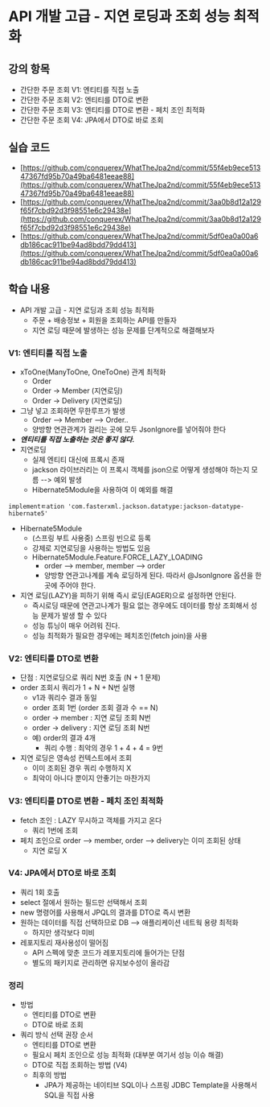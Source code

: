 # API 개발 고급 - 지연 로딩과 조회 성능 최적화

## 강의 항목

* 간단한 주문 조회 V1: 엔티티를 직접 노출
* 간단한 주문 조회 V2: 엔티티를 DTO로 변환
* 간단한 주문 조회 V3: 엔티티를 DTO로 변환 - 페치 조인 최적화
* 간단한 주문 조회 V4: JPA에서 DTO로 바로 조회

## 실습 코드

* [https://github.com/conquerex/WhatTheJpa2nd/commit/55f4eb9ece51347367fd95b70a49ba6481eeae88](https://github.com/conquerex/WhatTheJpa2nd/commit/55f4eb9ece51347367fd95b70a49ba6481eeae88)
* [https://github.com/conquerex/WhatTheJpa2nd/commit/3aa0b8d12a129f65f7cbd92d3f98551e6c29438e](https://github.com/conquerex/WhatTheJpa2nd/commit/3aa0b8d12a129f65f7cbd92d3f98551e6c29438e)
* [https://github.com/conquerex/WhatTheJpa2nd/commit/5df0ea0a00a6db186cac911be94ad8bdd79dd413](https://github.com/conquerex/WhatTheJpa2nd/commit/5df0ea0a00a6db186cac911be94ad8bdd79dd413)

## 학습 내용

* API 개발 고급 - 지연 로딩과 조회 성능 최적화
  * 주문 + 배송정보 + 회원을 조회하는 API를 만들자
  * 지연 로딩 때문에 발생하는 성능 문제를 단계적으로 해결해보자

### V1: 엔티티를 직접 노출

* xToOne\(ManyToOne, OneToOne\) 관계 최적화
  * Order
  * Order -&gt; Member \(지연로딩\)
  * Order -&gt; Delivery \(지연로딩\)
* 그냥 넣고 조회하면 무한루프가 발생
  * Order --&gt; Member --&gt; Order..
  * 양방향 연관관계가 걸리는 곳에 모두 JsonIgnore를 넣어줘야 한다
* _**엔티티를 직접 노출하는 것은 좋지 않다.**_
* 지연로딩
  * 실제 엔티티 대신에 프록시 존재
  * jackson 라이브러리는 이 프록시 객체를 json으로 어떻게 생성해야 하는지 모름 --&gt; 예외 발생
  * Hibernate5Module을 사용하여 이 예외를 해결

```text
implementㅌation 'com.fasterxml.jackson.datatype:jackson-datatype-hibernate5'
```

* Hibernate5Module
  * \(스프링 부트 사용중\) 스프링 빈으로 등록
  * 강제로 지연로딩을 사용하는 방법도 있음
  * Hibernate5Module.Feature.FORCE\_LAZY\_LOADING
    * order --&gt; member, member --&gt; order
    * 양방향 연관고나계를 계속 로딩하게 된다. 따라서 @JsonIgnore 옵션을 한곳에 주어야 한다.
* 지연 로딩\(LAZY\)을 피하기 위해 즉시 로딩\(EAGER\)으로 설정하면 안된다.
  * 즉시로딩 때문에 연관고나계가 필요 없는 경우에도 데이터를 항상 조회해서 성능 문제가 발생 할 수 있다
  * 성능 튜닝이 매우 어려워 진다.
  * 성능 최적화가 필요한 경우에는 페치조인\(fetch join\)을 사용

### V2: 엔티티를 DTO로 변환

* 단점 : 지연로딩으로 쿼리 N번 호출 \(N + 1 문제\)
* order 조회시 쿼리가 1 + N + N번 실행
  * v1과 쿼리수 결과 동일
  * order 조회 1번 \(order 조회 결과 수 == N\)
  * order -&gt; member : 지연 로딩 조회 N번
  * order -&gt; delivery : 지연 로딩 조회 N번
  * 예\) order의 결과 4개
    * 쿼리 수행 : 최악의 경우 1 + 4 + 4 = 9번
* 지연 로딩은 영속성 컨텍스트에서 조회
  * 이미 조회된 경우 쿼리 수행하지 X
  * 최악이 아니다 뿐이지 안좋기는 마찬가지

### V3: 엔티티를 DTO로 변환 - 페치 조인 최적화

* fetch 조인 : LAZY 무시하고 객체를 가지고 온다
  * 쿼리 1번에 조회
* 페치 조인으로 order --&gt; member, order --&gt; delivery는 이미 조회된 상태
  * 지연 로딩 X

### V4: JPA에서 DTO로 바로 조회

* 쿼리 1회 호출
* select 절에서 원하는 필드만 선택해서 조회
* new 명령어를 사용해서 JPQL의 결과를 DTO로 즉시 변환
* 원하는 데이터를 직접 선택하므로 DB --&gt; 애플리케이션 네트웍 용량 최적화
  * 하지만 생각보다 미비
* 레포지토리 재사용성이 떨어짐
  * API 스펙에 맞춘 코드가 레포지토리에 들어가는 단점
  * 별도의 패키지로 관리하면 유지보수성이 올라감

### 정리

* 방법
  * 엔티티를 DTO로 변환
  * DTO로 바로 조회
* 쿼리 방식 선택 권장 순서
  * 엔티티를 DTO로 변환
  * 필요시 페치 조인으로 성능 최적화 \(대부분 여기서 성능 이슈 해결\)
  * DTO로 직접 조회하는 방법 \(V4\)
  * 최후의 방법
    * JPA가 제공하는 네이티브 SQL이나 스프링 JDBC Template을 사용해서 SQL을 직접 사용

